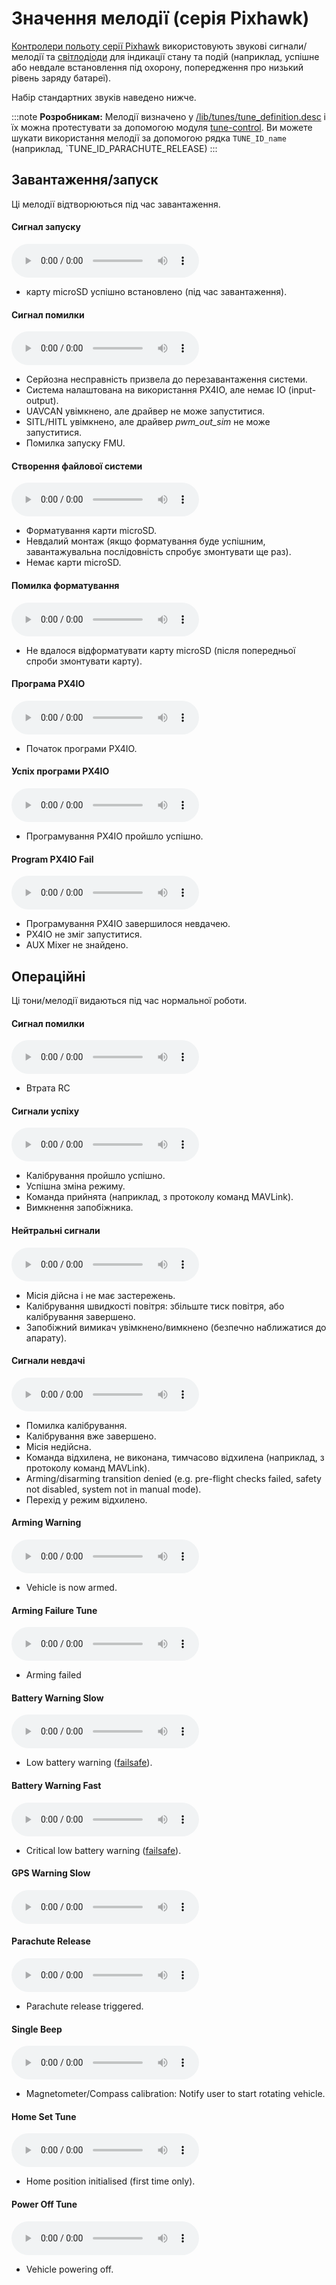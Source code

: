 # Значення мелодії (серія Pixhawk)

[ Контролери польоту серії Pixhawk](../flight_controller/pixhawk_series.md) використовують звукові сигнали/мелодії та [ світлодіоди](../getting_started/led_meanings.md) для індикації стану та подій (наприклад, успішне або невдале встановлення під охорону, попередження про низький рівень заряду батареї).

Набір стандартних звуків наведено нижче.

:::note
**Розробникам:** Мелодії визначено у [/lib/tunes/tune_definition.desc](https://github.com/PX4/PX4-Autopilot/blob/main/src/lib/tunes/tune_definition.desc) і їх можна протестувати за допомогою модуля [tune-control](../modules/modules_system.md#tune-control). Ви можете шукати використання мелодії за допомогою рядка `TUNE_ID_name` (наприклад, `TUNE_ID_PARACHUTE_RELEASE)
:::


## Завантаження/запуск

Ці мелодії відтворюються під час завантаження.
<!-- https://github.com/PX4/PX4-Autopilot/blob/main/ROMFS/px4fmu_common/init.d/rcS --> 


#### Сигнал запуску

<audio controls>
  <source src="../../assets/tunes/1_startup_tone.mp3" type="audio/mpeg">
Ваш браузер не підтримує аудіо елемент.
</audio>
<!-- tune: 1, STARTUP -->

- карту microSD успішно встановлено (під час завантаження).

#### Сигнал помилки

<audio controls>
  <source src="../../assets/tunes/2_error_tune.mp3" type="audio/mpeg">
Ваш браузер не підтримує аудіо елемент.
</audio>
<!-- tune 2, ERROR_TUNE -->

- Серйозна несправність призвела до перезавантаження системи.
- Система налаштована на використання PX4IO, але немає IO (input-output).
- UAVCAN увімкнено, але драйвер не може запуститися.
- SITL/HITL увімкнено, але драйвер *pwm_out_sim* не може запуститися.
- Помилка запуску FMU.


#### Створення файлової системи

<audio controls>
  <source src="../../assets/tunes/16_make_fs.mp3" type="audio/mpeg">
Ваш браузер не підтримує аудіо елемент.
</audio>
<!-- 14, SD_INIT (previously tune 16) -->

- Форматування карти microSD.
- Невдалий монтаж (якщо форматування буде успішним, завантажувальна послідовність спробує змонтувати ще раз).
- Немає карти microSD.


#### Помилка форматування

<audio controls>
  <source src="../../assets/tunes/17_format_failed.mp3" type="audio/mpeg">
Ваш браузер не підтримує аудіо елемент.
</audio>
<!-- 15, SD_ERROR (previously 17) -->

- Не вдалося відформатувати карту microSD (після попередньої спроби змонтувати карту).


#### Програма PX4IO

<audio controls>
  <source src="../../assets/tunes/18_program_px4io.mp3" type="audio/mpeg">
Ваш браузер не підтримує аудіо елемент.
</audio>
<!-- 16, PROG_PX4IO (previously id 18) -->

- Початок програми PX4IO.

#### Успіх програми PX4IO

<audio controls>
  <source src="../../assets/tunes/19_program_px4io_success.mp3" type="audio/mpeg">
Ваш браузер не підтримує аудіо елемент.
</audio>
<!-- 17, PROG_PX4IO_OK (previously tune 19) -->

- Програмування PX4IO пройшло успішно.

#### Program PX4IO Fail

<audio controls>
  <source src="../../assets/tunes/20_program_px4io_fail.mp3" type="audio/mpeg">
Ваш браузер не підтримує аудіо елемент.
</audio>
<!-- 18, PROG_PX4IO_ERR (previously tune 20) -->

- Програмування PX4IO завершилося невдачею.
- PX4IO не зміг запуститися.
- AUX Mixer не знайдено.


## Операційні

Ці тони/мелодії видаються під час нормальної роботи.

<a id="error_tune_operational"></a>

#### Сигнал помилки

<audio controls>
  <source src="../../assets/tunes/2_error_tune.mp3" type="audio/mpeg">
Ваш браузер не підтримує аудіо елемент.
</audio>
<!-- 2, ERROR_TUNE -->

- Втрата RC

#### Сигнали успіху

<audio controls>
  <source src="../../assets/tunes/3_notify_positive_tone.mp3" type="audio/mpeg">
Ваш браузер не підтримує аудіо елемент.
</audio>
<!-- 3, NOTIFY_POSITIVE -->

- Калібрування пройшло успішно.
- Успішна зміна режиму.
- Команда прийнята (наприклад, з протоколу команд MAVLink).
- Вимкнення запобіжника.

#### Нейтральні сигнали

<audio controls>
  <source src="../../assets/tunes/4_notify_neutral_tone.mp3" type="audio/mpeg">
Ваш браузер не підтримує аудіо елемент.
</audio>
<!-- 4, NOTIFY_NEUTRAL -->

- Місія дійсна і не має застережень.
- Калібрування швидкості повітря: збільште тиск повітря, або калібрування завершено.
- Запобіжний вимикач увімкнено/вимкнено (безпечно наближатися до апарату).

#### Сигнали невдачі

<audio controls>
  <source src="../../assets/tunes/5_notify_negative_tone.mp3" type="audio/mpeg">
Ваш браузер не підтримує аудіо елемент.
</audio>
<!-- 5, NOTIFY_NEGATIVE -->

- Помилка калібрування.
- Калібрування вже завершено.
- Місія недійсна.
- Команда відхилена, не виконана, тимчасово відхилена (наприклад, з протоколу команд MAVLink).
- Arming/disarming transition denied (e.g. pre-flight checks failed, safety not disabled, system not in manual mode).
- Перехід у режим відхилено.

#### Arming Warning

<audio controls>
  <source src="../../assets/tunes/6_arming_warning.mp3" type="audio/mpeg">
Your browser does not support the audio element.
</audio>
<!-- 6, ARMING_WARNING -->

- Vehicle is now armed.

#### Arming Failure Tune

<audio controls>
  <source src="../../assets/tunes/10_arming_failure_tune.mp3" type="audio/mpeg">
Your browser does not support the audio element.
</audio>
<!-- 10, ARMING_FAILURE -->

- Arming failed

#### Battery Warning Slow

<audio controls>
  <source src="../../assets/tunes/7_battery_warning_slow.mp3" type="audio/mpeg">
Your browser does not support the audio element.
</audio>
<!-- 7,  BATTERY_WARNING_SLOW -->

- Low battery warning ([failsafe](../config/safety.md#low-battery-failsafe)).

#### Battery Warning Fast

<audio controls>
  <source src="../../assets/tunes/8_battery_warning_fast.mp3" type="audio/mpeg">
Your browser does not support the audio element.
</audio>
<!-- 8, BATTERY_WARNING_FAST -->

- Critical low battery warning ([failsafe](../config/safety.md#low-battery-failsafe)).


#### GPS Warning Slow

<audio controls>
  <source src="../../assets/tunes/9_gps_warning_slow.mp3" type="audio/mpeg">
Your browser does not support the audio element.
</audio>
<!-- 9,  GPS_WARNING -->

#### Parachute Release

<audio controls>
  <source src="../../assets/tunes/11_parachute_release.mp3" type="audio/mpeg">
Your browser does not support the audio element.
</audio>
<!-- 11, PARACHUTE_RELEASE -->

- Parachute release triggered.


#### Single Beep

<audio controls>
  <source src="../../assets/tunes/14_single_beep.mp3" type="audio/mpeg">
Your browser does not support the audio element.
</audio>
<!-- 12, SINGLE_BEEP (previously was id 14 -->

- Magnetometer/Compass calibration: Notify user to start rotating vehicle.

#### Home Set Tune

<audio controls>
  <source src="../../assets/tunes/15_home_set_tune.mp3" type="audio/mpeg">
Your browser does not support the audio element.
</audio>
<!-- 13, HOME_SET (previously id 15) -->

- Home position initialised (first time only).

#### Power Off Tune

<audio controls>
  <source src="../../assets/tunes/power_off_tune.mp3" type="audio/mpeg">
Your browser does not support the audio element.
</audio>

- Vehicle powering off.

<!--19, POWER_OFF -->
